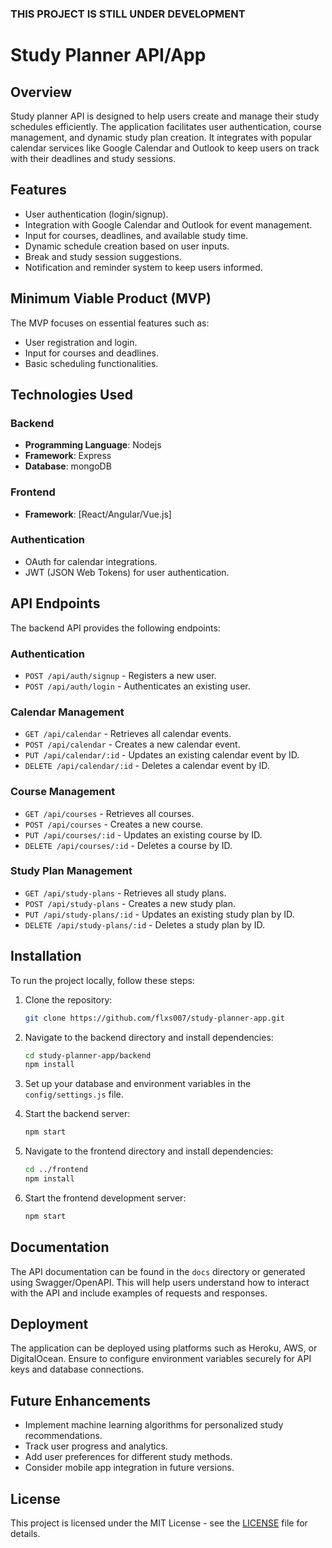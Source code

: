 ### THIS PROJECT IS STILL UNDER DEVELOPMENT
# Study Planner API/App

## Overview
Study planner API is designed to help users create and manage their study schedules efficiently. The application facilitates user authentication, course management, and dynamic study plan creation. It integrates with popular calendar services like Google Calendar and Outlook to keep users on track with their deadlines and study sessions.

## Features
- User authentication (login/signup).
- Integration with Google Calendar and Outlook for event management.
- Input for courses, deadlines, and available study time.
- Dynamic schedule creation based on user inputs.
- Break and study session suggestions.
- Notification and reminder system to keep users informed.

## Minimum Viable Product (MVP)
The MVP focuses on essential features such as:
- User registration and login.
- Input for courses and deadlines.
- Basic scheduling functionalities.

## Technologies Used
### Backend
- **Programming Language**: Nodejs
- **Framework**: Express
- **Database**: mongoDB

### Frontend
- **Framework**: [React/Angular/Vue.js]

### Authentication
- OAuth for calendar integrations.
- JWT (JSON Web Tokens) for user authentication.

## API Endpoints
The backend API provides the following endpoints:

### Authentication
- `POST /api/auth/signup` - Registers a new user.
- `POST /api/auth/login` - Authenticates an existing user.

### Calendar Management
- `GET /api/calendar` - Retrieves all calendar events.
- `POST /api/calendar` - Creates a new calendar event.
- `PUT /api/calendar/:id` - Updates an existing calendar event by ID.
- `DELETE /api/calendar/:id` - Deletes a calendar event by ID.

### Course Management
- `GET /api/courses` - Retrieves all courses.
- `POST /api/courses` - Creates a new course.
- `PUT /api/courses/:id` - Updates an existing course by ID.
- `DELETE /api/courses/:id` - Deletes a course by ID.

### Study Plan Management
- `GET /api/study-plans` - Retrieves all study plans.
- `POST /api/study-plans` - Creates a new study plan.
- `PUT /api/study-plans/:id` - Updates an existing study plan by ID.
- `DELETE /api/study-plans/:id` - Deletes a study plan by ID.

## Installation
To run the project locally, follow these steps:

1. Clone the repository:
   ```bash
   git clone https://github.com/flxs007/study-planner-app.git
   ```

2. Navigate to the backend directory and install dependencies:
   ```bash
   cd study-planner-app/backend
   npm install
   ```

3. Set up your database and environment variables in the `config/settings.js` file.

4. Start the backend server:
   ```bash
   npm start
   ```

5. Navigate to the frontend directory and install dependencies:
   ```bash
   cd ../frontend
   npm install
   ```

6. Start the frontend development server:
   ```bash
   npm start
   ```

## Documentation
The API documentation can be found in the `docs` directory or generated using Swagger/OpenAPI. This will help users understand how to interact with the API and include examples of requests and responses.

## Deployment
The application can be deployed using platforms such as Heroku, AWS, or DigitalOcean. Ensure to configure environment variables securely for API keys and database connections.

## Future Enhancements
- Implement machine learning algorithms for personalized study recommendations.
- Track user progress and analytics.
- Add user preferences for different study methods.
- Consider mobile app integration in future versions.

## License
This project is licensed under the MIT License - see the [LICENSE](LICENSE) file for details.
